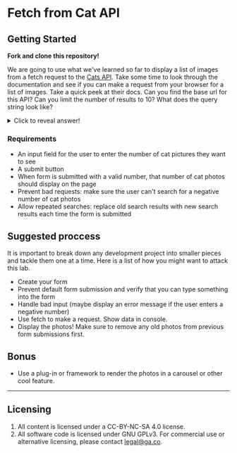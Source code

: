 # Fetch from Cat API

## Getting Started

**Fork and clone this repository!**

We are going to use what we've learned so far to display a list of images from a fetch request to the [Cats API](https://thecatapi.com/). Take some time to look through the documentation and see if you can make a request from your browser for a list of images. Take a quick peek at their docs. Can you find the base url for this API? Can you limit the number of results to 10? What does the query string look like?

<details>
<summary>Click to reveal answer!</summary>
<br>
https://api.thecatapi.com/v1/images/search?limit=10
</details>

### Requirements

* An input field for the user to enter the number of cat pictures they want to see
* A submit button
* When form is submitted with a valid number, that number of cat photos should display on the page
* Prevent bad requests: make sure the user can't search for a negative number of cat photos
* Allow repeated searches: replace old search results with new search results each time the form is submitted

## Suggested proccess

It is important to break down any development project into smaller pieces and tackle them one at a time. Here is a list of how you might want to attack this lab.

* Create your form
* Prevent default form submission and verify that you can type something into the form
* Handle bad input (maybe display an error message if the user enters a negative number)
* Use fetch to make a request. Show data in console.
* Display the photos! Make sure to remove any old photos from previous form submissions first.

## Bonus

* Use a plug-in or framework to render the photos in a carousel or other cool feature.

---

## Licensing
1. All content is licensed under a CC-BY-NC-SA 4.0 license.
2. All software code is licensed under GNU GPLv3. For commercial use or alternative licensing, please contact legal@ga.co.
